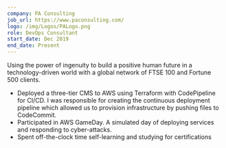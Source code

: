 ```yaml
---
company: PA Consulting
job_url: https://www.paconsulting.com/
logo: /img/Logos/PALogo.png
role: DevOps Consultant
start_date: Dec 2019
end_date: Present
---
```

Using the power of ingenuity to build a positive human future in a technology-driven world with a global network of FTSE 100 and Fortune 500 clients.
  - Deployed a three-tier CMS to AWS using Terraform with CodePipeline for CI/CD. I was responsible for creating the continuous deployment pipeline which allowed us to provision infrastructure by pushing files to CodeCommit.
  - Participated in AWS GameDay. A simulated day of deploying services and responding to cyber-attacks.
  - Spent off-the-clock time self-learning and studying for certifications

